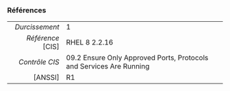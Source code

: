 ### Références

|                 |    |
|----------------:|:---|
|   *Durcissement*| 1 |
|*Référence* [CIS]| RHEL 8 2.2.16 |
|   *Contrôle CIS*| 09.2 Ensure Only Approved Ports, Protocols and Services Are Running |
|          [ANSSI]| R1 |
